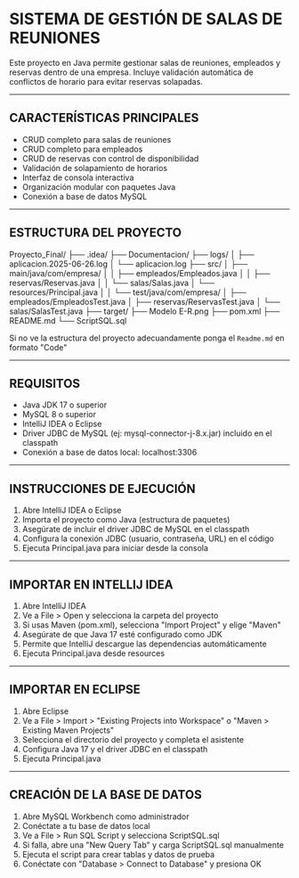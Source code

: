 SISTEMA DE GESTIÓN DE SALAS DE REUNIONES
========================================

Este proyecto en Java permite gestionar salas de reuniones, empleados y reservas dentro de una empresa. Incluye validación automática de conflictos de horario para evitar reservas solapadas.

----------------------------------------
CARACTERÍSTICAS PRINCIPALES
----------------------------------------

- CRUD completo para salas de reuniones  
- CRUD completo para empleados  
- CRUD de reservas con control de disponibilidad  
- Validación de solapamiento de horarios  
- Interfaz de consola interactiva  
- Organización modular con paquetes Java  
- Conexión a base de datos MySQL  

----------------------------------------
ESTRUCTURA DEL PROYECTO
----------------------------------------

Proyecto_Final/
├── .idea/
├── Documentacion/
├── logs/
│   ├── aplicacion.2025-06-26.log
│   └── aplicacion.log
├── src/
│   ├── main/java/com/empresa/
│   │   ├── empleados/Empleados.java
│   │   ├── reservas/Reservas.java
│   │   └── salas/Salas.java
│   └── resources/Principal.java
│
│   └── test/java/com/empresa/
│       ├── empleados/EmpleadosTest.java
│       ├── reservas/ReservasTest.java
│       └── salas/SalasTest.java
├── target/
├── Modelo E-R.png
├── pom.xml
├── README.md
└── ScriptSQL.sql

Si no ve la estructura del proyecto adecuandamente ponga el `Readme.md` en formato "Code"

----------------------------------------
REQUISITOS
----------------------------------------

- Java JDK 17 o superior  
- MySQL 8 o superior  
- IntelliJ IDEA o Eclipse  
- Driver JDBC de MySQL (ej: mysql-connector-j-8.x.jar) incluido en el classpath  
- Conexión a base de datos local: localhost:3306  

----------------------------------------
INSTRUCCIONES DE EJECUCIÓN
----------------------------------------

1. Abre IntelliJ IDEA o Eclipse
2. Importa el proyecto como Java (estructura de paquetes)
3. Asegúrate de incluir el driver JDBC de MySQL en el classpath
4. Configura la conexión JDBC (usuario, contraseña, URL) en el código
5. Ejecuta Principal.java para iniciar desde la consola

----------------------------------------
IMPORTAR EN INTELLIJ IDEA
----------------------------------------
1. Abre IntelliJ IDEA
2. Ve a File > Open y selecciona la carpeta del proyecto
3. Si usas Maven (pom.xml), selecciona "Import Project" y elige "Maven"
4. Asegúrate de que Java 17 esté configurado como JDK
5. Permite que IntelliJ descargue las dependencias automáticamente
6. Ejecuta Principal.java desde resources

----------------------------------------
IMPORTAR EN ECLIPSE
----------------------------------------
1. Abre Eclipse
2. Ve a File > Import > "Existing Projects into Workspace" o "Maven > Existing Maven Projects"
3. Selecciona el directorio del proyecto y completa el asistente
4. Configura Java 17 y el driver JDBC en el classpath
5. Ejecuta Principal.java

----------------------------------------
CREACIÓN DE LA BASE DE DATOS
----------------------------------------
1. Abre MySQL Workbench como administrador
2. Conéctate a tu base de datos local
3. Ve a File > Run SQL Script y selecciona ScriptSQL.sql
4. Si falla, abre una "New Query Tab" y carga ScriptSQL.sql manualmente
5. Ejecuta el script para crear tablas y datos de prueba
6. Conéctate con "Database > Connect to Database" y presiona OK
